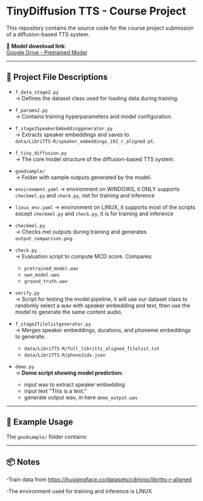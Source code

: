 # TinyDiffusion TTS - Course Project

This repository contains the source code for the course project submission of a diffusion-based TTS system.

🔗 **Model download link**:  
[Google Drive - Pretrained Model](https://drive.google.com/file/d/1gUqYsrUeWjk0uS7LIGd_6JhSwW5LV1Yu/view?usp=sharing)

---

## 📂 Project File Descriptions

- `f_data_stage2.py`  
  → Defines the dataset class used for loading data during training.

- `f_params2.py`  
  → Contains training hyperparameters and model configuration.

- `f_stage2SpeakerEmbeddinggenerator.py`  
  → Extracts speaker embeddings and saves to  
  `data/LibriTTS-R/speaker_embeddings_192_r_aligned.pt`.

- `f_tiny_diffusion.py`  
  → The core model structure of the diffusion-based TTS system.

- `goodsample/`  
  → Folder with sample outputs generated by the model.

- `environment.yaml`
  → environment on WINDOWS, it ONLY supports `checkmel.py` and `check.py`, not for training and inference

- `linux_env.yaml`
  → environment on LINUX, it supports most of the scripts except `checkmel.py` and `check.py`, it is for training and inference

- `checkmel.py`  
  → Checks mel outputs during training and generates `output_comparison.png`.

- `check.py`  
  → Evaluation script to compute MCD score. Compares:
  - `pretrained_model.wav`
  - `own_model.wav`
  - `ground_truth.wav`

- `verify.py`  
  → Script for testing the model pipeline, it will use our dataset class to randomly select a wav with speaker embedding and text, then use the model to generate the same content audio.

- `f_stage2filelistgenerator.py`  
  → Merges speaker embeddings, durations, and phoneme embeddings  
     to generate:
  - `data/LibriTTS-R/full_libritts_aligned_filelist.txt`  
  - `data/LibriTTS-R/phone2idx.json`

- `demo.py`  
  → **Demo script showing model prediction:**
  - input wav to extract speaker embedding
  - input text "This is a test."
  - generate output wav, in here `demo_output.wav`
---

## 🧪 Example Usage

The `goodsample/` folder contains:

---

## 📦  Notes

-Train data from https://huggingface.co/datasets/cdminix/libritts-r-aligned

-The environment used for training and inference is LINUX


